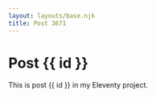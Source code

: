 ```yaml
---
layout: layouts/base.njk
title: Post 3671
---
```


# Post {{ id }}

This is post {{ id }} in my Eleventy project.
